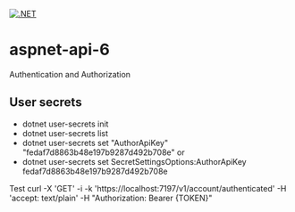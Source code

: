 [![.NET](https://github.com/JulianoMuteki/aspnet-api-6/actions/workflows/main.yml/badge.svg)](https://github.com/JulianoMuteki/aspnet-api-6/actions/workflows/main.yml)

# aspnet-api-6
Authentication and Authorization

## User secrets 
 - dotnet user-secrets init
 - dotnet user-secrets list
 - dotnet user-secrets set "AuthorApiKey" "fedaf7d8863b48e197b9287d492b708e"
 or
 - dotnet user-secrets set SecretSettingsOptions:AuthorApiKey fedaf7d8863b48e197b9287d492b708e

Test
curl -X 'GET' -i -k 'https://localhost:7197/v1/account/authenticated' -H 'accept: text/plain' -H "Authorization: Bearer {TOKEN}"
